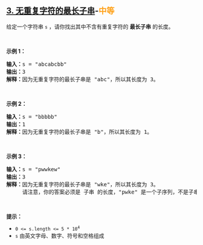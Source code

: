 ## [3. 无重复字符的最长子串](https://leetcode-cn.com/problems/longest-substring-without-repeating-characters/)-<font color=#FFA119>中等</font>

给定一个字符串 `s` ，请你找出其中不含有重复字符的 **最长子串** 的长度。  <br>

<br>

**示例 1：**

<pre>
<b>输入：</b>s = "abcabcbb"
<b>输出：</b>3 
<b>解释：</b>因为无重复字符的最长子串是 "abc"，所以其长度为 3。
</pre>

<br>

**示例 2：**

<pre>
<b>输入：</b>s = "bbbbb"
<b>输出：</b>1
<b>解释：</b>因为无重复字符的最长子串是 "b"，所以其长度为 1。
</pre>

<br>

**示例 3：**

<pre>
<b>输入：</b>s = "pwwkew"
<b>输出：</b>3
<b>解释：</b>因为无重复字符的最长子串是 "wke"，所以其长度为 3。
     请注意，你的答案必须是 子串 的长度，"pwke" 是一个子序列，不是子串。
</pre>


<br>

**提示：**

- <code>0 <= s.length <= 5 * 10<sup>4</sup></code>
- `s` 由英文字母、数字、符号和空格组成
